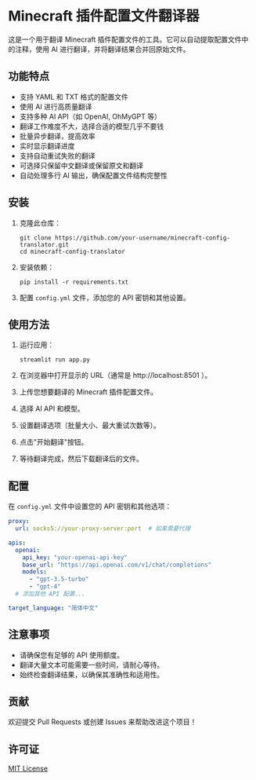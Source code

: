 # Minecraft 插件配置文件翻译器

这是一个用于翻译 Minecraft 插件配置文件的工具。它可以自动提取配置文件中的注释，使用 AI 进行翻译，并将翻译结果合并回原始文件。

## 功能特点

- 支持 YAML 和 TXT 格式的配置文件
- 使用 AI 进行高质量翻译
- 支持多种 AI API（如 OpenAI, OhMyGPT 等）
- 翻译工作难度不大，选择合适的模型几乎不要钱
- 批量异步翻译，提高效率
- 实时显示翻译进度
- 支持自动重试失败的翻译
- 可选择只保留中文翻译或保留原文和翻译
- 自动处理多行 AI 输出，确保配置文件结构完整性

## 安装

1. 克隆此仓库：
   ```
   git clone https://github.com/your-username/minecraft-config-translator.git
   cd minecraft-config-translator
   ```

2. 安装依赖：
   ```
   pip install -r requirements.txt
   ```

3. 配置 `config.yml` 文件，添加您的 API 密钥和其他设置。

## 使用方法

1. 运行应用：
   ```
   streamlit run app.py
   ```

2. 在浏览器中打开显示的 URL（通常是 http://localhost:8501 ）。

3. 上传您想要翻译的 Minecraft 插件配置文件。

4. 选择 AI API 和模型。

5. 设置翻译选项（批量大小、最大重试次数等）。

6. 点击"开始翻译"按钮。

7. 等待翻译完成，然后下载翻译后的文件。

## 配置

在 `config.yml` 文件中设置您的 API 密钥和其他选项：

```yaml
proxy:
  url: socks5://your-proxy-server:port  # 如果需要代理

apis:
  openai:
    api_key: "your-openai-api-key"
    base_url: "https://api.openai.com/v1/chat/completions"
    models:
      - "gpt-3.5-turbo"
      - "gpt-4"
  # 添加其他 API 配置...

target_language: "简体中文"
```

## 注意事项

- 请确保您有足够的 API 使用额度。
- 翻译大量文本可能需要一些时间，请耐心等待。
- 始终检查翻译结果，以确保其准确性和适用性。

## 贡献

欢迎提交 Pull Requests 或创建 Issues 来帮助改进这个项目！

## 许可证

[MIT License](LICENSE)
